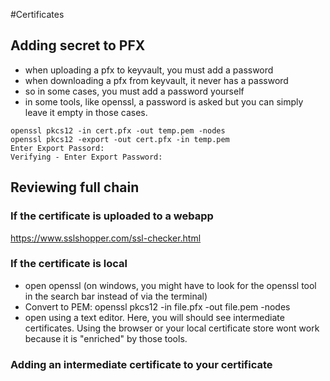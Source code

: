 #Certificates

## Adding secret to PFX
- when uploading a pfx to keyvault, you must add a password
- when downloading a pfx from keyvault, it never has a password
- so in some cases, you must add a password yourself
- in some tools, like openssl, a password is asked but you can simply leave it empty in those cases.

```
openssl pkcs12 -in cert.pfx -out temp.pem -nodes
openssl pkcs12 -export -out cert.pfx -in temp.pem
Enter Export Passord:
Verifying - Enter Export Password:
```

## Reviewing full chain

### If the certificate is uploaded to a webapp
https://www.sslshopper.com/ssl-checker.html

### If the certificate is local
- open openssl (on windows, you might have to look for the openssl tool in the search bar instead of via the terminal)
- Convert to PEM: openssl pkcs12 -in file.pfx -out file.pem -nodes
- open using a text editor. Here, you will should see intermediate certificates. Using the browser or your local certificate store wont work because it is "enriched" by those tools.

### Adding an intermediate certificate to your certificate

